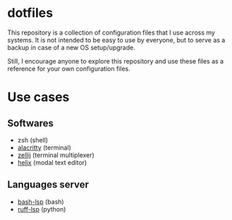 # dotfiles

This repository is a collection of configuration files that I use across my 
systems. It is not intended to be easy to use by everyone, but to serve as a 
backup in case of a new OS setup/upgrade. 

Still, I encourage anyone to explore this repository and use these files as a 
reference for your own configuration files.

# Use cases

## Softwares

- zsh (shell)
- [alacritty](https://github.com/alacritty/alacritty) (terminal)
- [zellij](https://github.com/zellij-org/zellij) (terminal multiplexer)
- [helix](https://github.com/helix-editor/helix) (modal text editor)

## Languages server
- [bash-lsp](https://github.com/bash-lsp/bash-language-server) (bash)
- [ruff-lsp](https://github.com/astral-sh/ruff-lsp) (python)

